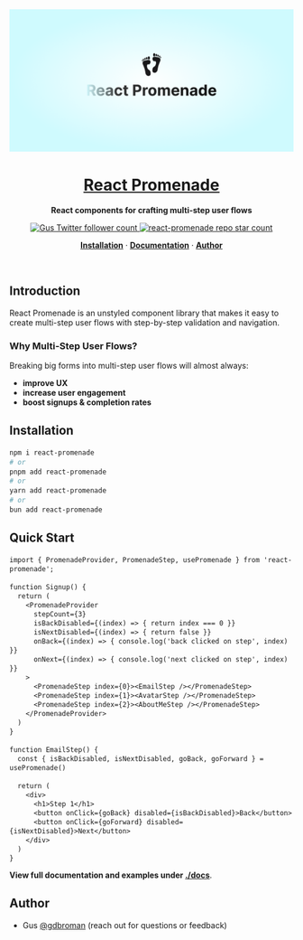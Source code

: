<img alt="React Promenade – React components for crafting multi-step user flows" src="./assets/cover.png" />

<div align="center">
  <a href="https://github.com/gdbroman/react-promenade" style="text-decoration: underline">
    <h1>
      <u>
        React Promenade
      </u>
    </h1>
  </a>
  <p>
    <b>React components for crafting multi-step user flows</b>
  </p>
  <p align="center">
    <a href="https://x.com/gdbroman">
      <img src="https://img.shields.io/twitter/follow/gdbroman?style=flat&label=gdbroman&logo=x" alt="Gus Twitter follower count" />
    </a>
    <a href="https://github.com/gdbroman/react-promenade">
      <img src="https://img.shields.io/github/stars/gdbroman/react-promenade?style=flat&label=gdbroman%2Freact-promenade" alt="react-promenade repo star count" />
    </a>
  </p>
  <p align="center">
    <a href="#installation"><strong>Installation</strong></a> ·
    <a href="./docs/DOCUMENTATION.md"><strong>Documentation</strong></a> ·
    <a href="#author"><strong>Author</strong></a>
  </p>
</div>

<br/>

## Introduction

React Promenade is an unstyled component library that makes it easy to create multi-step user flows with step-by-step validation and navigation.

### Why Multi-Step User Flows?

Breaking big forms into multi-step user flows will almost always:

* **improve UX**
* **increase user engagement**
* **boost signups & completion rates**

## Installation

```bash
npm i react-promenade
# or
pnpm add react-promenade
# or
yarn add react-promenade
# or
bun add react-promenade
```

## Quick Start

```tsx
import { PromenadeProvider, PromenadeStep, usePromenade } from 'react-promenade';

function Signup() {
  return (
    <PromenadeProvider
      stepCount={3}
      isBackDisabled={(index) => { return index === 0 }}
      isNextDisabled={(index) => { return false }}
      onBack={(index) => { console.log('back clicked on step', index) }}
      onNext={(index) => { console.log('next clicked on step', index) }}
    >
      <PromenadeStep index={0}><EmailStep /></PromenadeStep>
      <PromenadeStep index={1}><AvatarStep /></PromenadeStep>
      <PromenadeStep index={2}><AboutMeStep /></PromenadeStep>
    </PromenadeProvider>
  )
}

function EmailStep() {
  const { isBackDisabled, isNextDisabled, goBack, goForward } = usePromenade()

  return (
    <div>
      <h1>Step 1</h1>
      <button onClick={goBack} disabled={isBackDisabled}>Back</button>
      <button onClick={goForward} disabled={isNextDisabled}>Next</button>
    </div>
  )
}
```

**View full documentation and examples under [./docs](./docs)**.

## Author

* Gus [@gdbroman](https://x.com/gdbroman) (reach out for questions or feedback)
